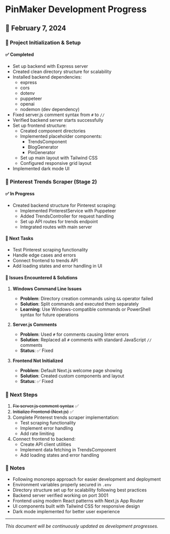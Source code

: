 # PinMaker Development Progress

## 📅 February 7, 2024

### 🎯 Project Initialization & Setup
#### ✅ Completed
- Set up backend with Express server
- Created clean directory structure for scalability
- Installed backend dependencies:
  - express
  - cors
  - dotenv
  - puppeteer
  - openai
  - nodemon (dev dependency)
- Fixed server.js comment syntax from `#` to `//`
- Verified backend server starts successfully
- Set up frontend structure:
  - Created component directories
  - Implemented placeholder components:
    - TrendsComponent
    - BlogGenerator
    - PinGenerator
  - Set up main layout with Tailwind CSS
  - Configured responsive grid layout
- Implemented dark mode UI

### 🎯 Pinterest Trends Scraper (Stage 2)
#### ✅ In Progress
- Created backend structure for Pinterest scraping:
  - Implemented PinterestService with Puppeteer
  - Added TrendsController for request handling
  - Set up API routes for trends endpoint
  - Integrated routes with main server

#### 🔄 Next Tasks
- Test Pinterest scraping functionality
- Handle edge cases and errors
- Connect frontend to trends API
- Add loading states and error handling in UI

#### 🔧 Issues Encountered & Solutions
1. **Windows Command Line Issues**
   - **Problem**: Directory creation commands using `&&` operator failed
   - **Solution**: Split commands and executed them separately
   - **Learning**: Use Windows-compatible commands or PowerShell syntax for future operations

2. **Server.js Comments**
   - **Problem**: Used `#` for comments causing linter errors
   - **Solution**: Replaced all `#` comments with standard JavaScript `//` comments
   - **Status**: ✅ Fixed

3. **Frontend Not Initialized**
   - **Problem**: Default Next.js welcome page showing
   - **Solution**: Created custom components and layout
   - **Status**: ✅ Fixed

### 🚀 Next Steps
1. ~~Fix server.js comment syntax~~ ✅
2. ~~Initialize Frontend (Next.js)~~ ✅
3. Complete Pinterest trends scraper implementation:
   - Test scraping functionality
   - Implement error handling
   - Add rate limiting
4. Connect frontend to backend:
   - Create API client utilities
   - Implement data fetching in TrendsComponent
   - Add loading states and error handling

### 📝 Notes
- Following monorepo approach for easier development and deployment
- Environment variables properly secured in `.env`
- Directory structure set up for scalability following best practices
- Backend server verified working on port 3001
- Frontend using modern React patterns with Next.js App Router
- UI components built with Tailwind CSS for responsive design
- Dark mode implemented for better user experience

---
*This document will be continuously updated as development progresses.* 